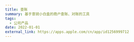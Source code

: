 ```yaml
---
title: 查账
summary: 基于意锐小白盒的商户查账、对账的工具
tags:
  - 公司产品
date: 2022-01-01
external_link: https://apps.apple.com/cn/app/id1256999712
---
```

